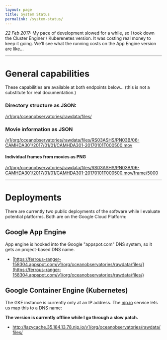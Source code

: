 ```yaml
---
layout: page
title: System Status
permalink: /system-status/
---
```


  _22 Feb 2017:_  My pace of development slowed for a while, so I took down the Cluster Enginer / Kuberenetes version.   It was costing real money to keep it going.    We'll see what the running costs on the App Engine version are like...


<!-- ~~Two~~ One version of Lazycache is currently live.  These should be identical but since I have to deploy both by hand there may be some time lag. -->

----

# General capabilities

These capabilities are available at both endpoints below...  (this is not a substitute for real documentation.)

### Directory structure as JSON:

[/v1/org/oceanobservatories/rawdata/files/](https://ferrous-ranger-158304.appspot.com/v1/org/oceanobservatories/rawdata/files/)

### Movie information as JSON

[/v1/org/oceanobservatories/rawdata/files/RS03ASHS/PN03B/06-CAMHDA301/2017/01/01/CAMHDA301-20170101T000500.mov](https://ferrous-ranger-158304.appspot.com/v1/org/oceanobservatories/rawdata/files/RS03ASHS/PN03B/06-CAMHDA301/2017/01/01/CAMHDA301-20170101T000500.mov)

#### Individual frames from movies as PNG

[/v1/org/oceanobservatories/rawdata/files/RS03ASHS/PN03B/06-CAMHDA301/2017/01/01/CAMHDA301-20170101T000500.mov/frame/5000](https://ferrous-ranger-158304.appspot.com/v1/org/oceanobservatories/rawdata/files/RS03ASHS/PN03B/06-CAMHDA301/2017/01/01/CAMHDA301-20170101T000500.mov/frame/5000)


----

# Deployments

There are currently two public deployments of the software while I evaluate potential platforms.  Both are on the Google Cloud Platform:

## Google App Engine

App engine is hooked into the Google "appspot.com" DNS system, so it gets an project-based DNS name.

* [https://ferrous-ranger-158304.appspot.com/v1/org/oceanobservatories/rawdata/files/](https://ferrous-ranger-158304.appspot.com/v1/org/oceanobservatories/rawdata/files/)

## Google Container Engine (Kubernetes)

The GKE instance is currently only at an IP address.  The [nip.io](http://nip.io/) service lets us map this to a DNS name:

__The version is currently offline while I go through a slow patch.__

* http://lazycache.35.184.13.78.nip.io/v1/org/oceanobservatories/rawdata/files/

 <!-- [http://lazycache.35.184.13.78.nip.io/v1/org/oceanobservatories/rawdata/files/](http://lazycache.35.184.13.78.nip.io/v1/org/oceanobservatories/rawdata/files/) -->
